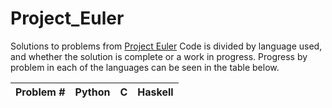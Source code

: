 # Project_Euler
Solutions to problems from [Project Euler](projecteuler.net)
Code is divided by language used, and whether the solution is complete or a work in progress.
Progress by problem in each of the languages can be seen in the table below.

|Problem #  |Python     |C          |Haskell    |
|:---------:|:---------:|:---------:|:---------:|

